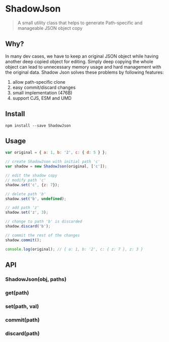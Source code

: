 # ShadowJson
> A small utility class that helps to generate Path-specific and manageable JSON object copy

## Why?
In many dev cases, we have to keep an original JSON object while having another deep copied object for editing. Simply deep copying the whole object can lead to unnecessary memory usage and hard management with the original data. Shadow Json solves these problems by following features: 
1. allow path-specific clone
2. easy commit/discard changes
4. small implementation (476B)
3. support CJS, ESM and UMD

## Install

`npm install --save ShadowJson`

## Usage

```javascript
var original = { a: 1, b: '2', c: { d: 5 } };

// create ShadowJson with initial path 'c'
var shadow = new ShadowJson(original, ['c']);

// edit the shadow copy
// modify path 'c'
shadow.set('c', {z: 7});

// delete path 'b'
shadow.set('b', undefined);

// add path 'z'
shadow.set('z', 3);

// change to path 'b' is discarded
shadow.discard('b');

// commit the rest of the changes
shadow.commit();

console.log(original); // { a: 1, b: '2', c: { z: 7 }, z: 3 }
```

## API
### ShadowJson(obj, paths)


### get(path)

### set(path, val)

### commit(path)

### discard(path)
